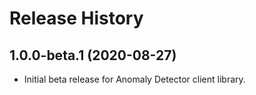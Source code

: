# Release History

## 1.0.0-beta.1 (2020-08-27)

- Initial beta release for Anomaly Detector client library.
